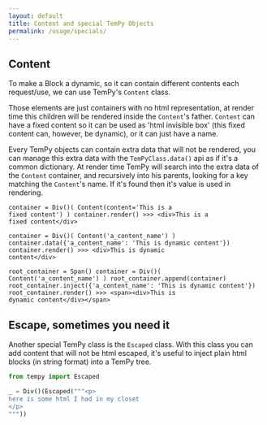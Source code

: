 ```yaml
---
layout: default
title: Content and special TemPy Objects
permalink: /usage/specials/
---
```

## Content

To make a Block a dynamic, so it can contain different contents each request/use, we can use TemPy's `Content` class.

Those elements are just containers with no html representation, at render time this children will be rendered inside the `Content`'s father. `Content` can have a fixed content so it can be used as 'html invisible box' (this fixed content can, however, be dynamic), or it can just have a name.

Every TemPy objects can contain extra data that will not be rendered, you can manage this extra data with the `TemPyClass.data()` api as if it's a common dictionary. At render time TemPy will search into the extra data of the `Content` container, and recursively into his parents, looking for a key matching the `Content`'s name. If it's found then it's value is used in rendering.

<code id='lefty-code'>container = Div()(
    Content(content='This is a fixed content')
)
container.render()
&gt;&gt;&gt; &lt;div&gt;This is a fixed content&lt;/div&gt;
</code>

<code id='lefty-code'>container = Div()(
    Content('a_content_name')
)
container.data({'a_content_name': 'This is dynamic content'})
container.render()
&gt;&gt;&gt; &lt;div&gt;This is dynamic content&lt;/div&gt;
</code>

<code id='lefty-code'>root_container = Span()
container = Div()(
    Content('a_content_name')
)
root_container.append(container)
root_container.inject({'a_content_name': 'This is dynamic content'})
root_container.render()
&gt;&gt;&gt; &lt;span&gt;&lt;div&gt;This is dynamic content&lt;/div&gt;&lt;/span&gt;
</code>


## Escape, sometimes you need it

Another special TemPy class is the `Escaped` class. With this class you can add content that will not be html escaped, it's useful to inject plain html blocks (in string format) into a TemPy tree.

```python
from tempy import Escaped

_ = Div()(Escaped("""<p>
here is some html I had in my closet
</p>
"""))
```